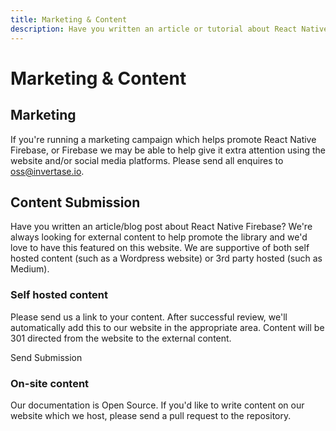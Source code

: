 ```yaml
---
title: Marketing & Content
description: Have you written an article or tutorial about React Native Firebase? Let us know and we can help promote it on our website.
---
```


# Marketing & Content

## Marketing

If you're running a marketing campaign which helps promote React Native Firebase, or Firebase we may be able to help
give it extra attention using the website and/or social media platforms. Please send all enquires to [oss@invertase.io](oss@invertase.io).

## Content Submission

Have you written an article/blog post about React Native Firebase? We're always looking for external content
to help promote the library and we'd love to have this featured on this website. We are supportive of both
self hosted content (such as a Wordpress website) or 3rd party hosted (such as Medium).

### Self hosted content

Please send us a link to your content. After successful review, we'll automatically add this to our website in
the appropriate area. Content will be 301 directed from the website to the external content.

<Form 
    name="content-submission"
    success="Thank you for your submission. We'll let you know via email if your content has been accepted."
    required={['name', 'email', 'github', 'url']}
>
    <FormInput 
        name="name"
        label="Name"
    />
    <FormInput 
        name="email"
        label="Email Address"
    />
    <FormInput 
        name="github"
        label="Github Profile"
        placeholder="https://github.com"
    />
    <FormInput 
        name="url"
        label="Content URL"
        placeholder="https://"
    />
    <FormSubmit>Send Submission</FormSubmit>
</Form>

### On-site content

Our documentation is Open Source. If you'd like to write content on our website which we host,
please send a pull request to the repository.
